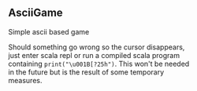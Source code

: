 ## AsciiGame
Simple ascii based game

Should something go wrong so the cursor disappears,  
just enter scala repl or run a compiled scala program  
containing `print("\u001B[?25h")`. This won't be needed  
in the future but is the result of some temporary  
measures.
